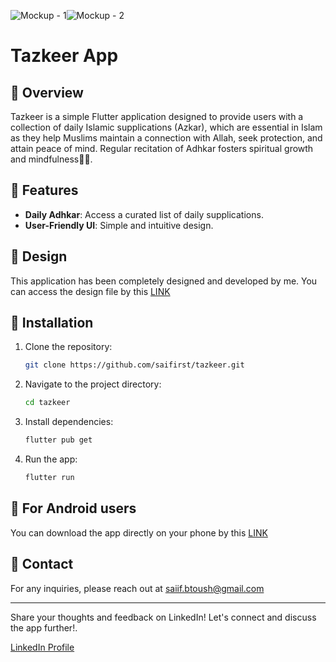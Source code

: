 ![Mockup - 1](https://github.com/saifirst/tazkeer/assets/124555800/991b064e-9ddb-4a44-98e4-7314fe79c708)![Mockup - 2](https://github.com/saifirst/tazkeer/assets/124555800/121a7b2a-92bf-4150-827c-a6d2a400d455)



# Tazkeer App

## 📍 Overview

Tazkeer is a simple Flutter application designed to provide users with a collection of daily Islamic supplications (Azkar), which are essential in Islam as they help Muslims maintain a connection with Allah, seek protection, and attain peace of mind. Regular recitation of Adhkar fosters spiritual growth and mindfulness🤲🏻.

## 📍 Features

- **Daily Adhkar**: Access a curated list of daily supplications.
- **User-Friendly UI**: Simple and intuitive design.

## 📍 Design

This application has been completely designed and developed by me. You can access the design file by this [LINK](https://www.figma.com/design/iLumxVjxAdij6XdRuumIhH/Tazkeer?node-id=0-1&t=vB90dbGguZUJO7zL-1)

## 📍 Installation

1. Clone the repository:
   ```bash
   git clone https://github.com/saifirst/tazkeer.git
   ```
2. Navigate to the project directory:
   ```bash
   cd tazkeer
   ```
3. Install dependencies:
   ```bash
   flutter pub get
   ```
4. Run the app:
   ```bash
   flutter run
   ```

## 📍 For Android users

You can download the app directly on your phone by this [LINK](https://www.mediafire.com/file/m4oyeksbfaxsg1f/app-armeabi-v7a-release.apk/file)

## 📍 Contact

For any inquiries, please reach out at saiif.btoush@gmail.com

---

Share your thoughts and feedback on LinkedIn! Let's connect and discuss the app further!.

[LinkedIn Profile](https://www.linkedin.com/in/saif-btoush)
